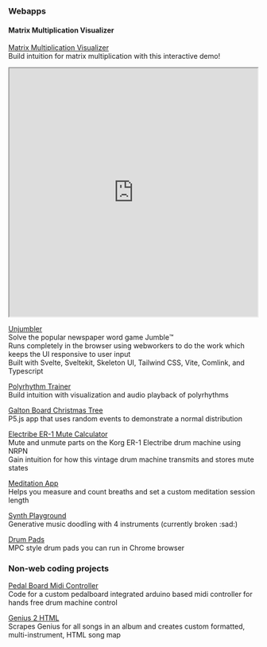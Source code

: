 ### Webapps
<!-- ![matrix multiplication visualized with a broken connection between columns of operations and rows of data](matmulViz_thumb.png) -->
#### Matrix Multiplication Visualizer
[Matrix Multiplication Visualizer](https://evanburnette.github.io/matmul_viz)
<br>Build intuition for matrix multiplication with this interactive demo!
<iframe
  src="https://evanburnette.github.io/matmul_viz"
  title="Matrix Multiplication Visualizer"
  width="500"
  height="500">
</iframe>

[Unjumbler](https://evanburnette.github.io/unjumbler)
<br>Solve the popular newspaper word game Jumble™️
<br>Runs completely in the browser using webworkers to do the work which keeps the UI responsive to user input
<br>Built with Svelte, Sveltekit, Skeleton UI, Tailwind CSS, Vite, Comlink, and Typescript

[Polyrhythm Trainer](https://evanburnette.github.io/PolyrhythmTrainer/index.html)
<br>Build intuition with visualization and audio playback of polyrhythms

[Galton Board Christmas Tree](https://editor.p5js.org/EvanBurnette/full/NuiAuynzm)
<br>P5.js app that uses random events to demonstrate a normal distribution 

[Electribe ER-1 Mute Calculator](https://evanburnette.github.io/ElectribeMuteCalculatorSite/index.html)
<br>Mute and unmute parts on the Korg ER-1 Electribe drum machine using NRPN
<br>Gain intuition for how this vintage drum machine transmits and stores mute states

[Meditation App](https://evanburnette.github.io/BreathCounterMeditationApp/index.html)
<br>Helps you measure and count breaths and set a custom meditation session length

[Synth Playground](https://evanburnette.github.io/synthPlayground/synthPlayground.html)
<br>Generative music doodling with 4 instruments (currently broken :sad:)

[Drum Pads](https://evanburnette.github.io/DrumPads/index.html)
<br>MPC style drum pads you can run in Chrome browser

### Non-web coding projects
[Pedal Board Midi Controller](https://github.com/EvanBurnette/pedalBoardMidiController)
<br>Code for a custom pedalboard integrated arduino based midi controller for hands free drum machine control

[Genius 2 HTML](https://github.com/EvanBurnette/genius2html)
<br>Scrapes Genius for all songs in an album and creates custom formatted, multi-instrument, HTML song map

<!-- <style>
    img {
        max-width: 300px;
    }
</style> -->